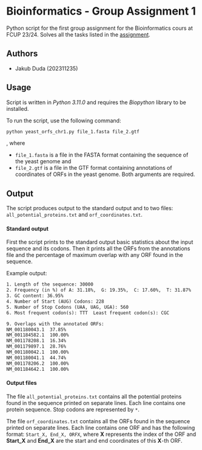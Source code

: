 # Bioinformatics - Group Assignment 1
Python script for the first group assignment for the Bioinformatics cours at FCUP 23/24. Solves all the tasks listed in the [assignment](group_assignment_1.pdf). 

## Authors
- Jakub Duda (202311235)

## Usage
Script is written in *Python 3.11.0* and requires the *Biopython* library to be installed.

To run the script, use the following command:
```bash
python yeast_orfs_chr1.py file_1.fasta file_2.gtf
```
, where 
- `file_1.fasta` is a file in the FASTA format containing the sequence of the yeast genome and
- `file_2.gtf` is a file in the GTF format containing annotations of coordinates of ORFs in the yeast genome.
Both arguments are required.

## Output
The script produces output to the standard output and to two files: `all_potential_proteins.txt` and `orf_coordinates.txt`.

#### Standard output
First the script prints to the standard output basic statistics about the input sequence and its codons. Then it prints all the ORFs from the annotations file and the percentage of maximum overlap with any ORF found in the sequence. 

Example output:
```txt
1. Length of the sequence: 30000
2. Frequency (in %) of A: 31.18%,  G: 19.35%,  C: 17.60%,  T: 31.87%
3. GC content: 36.95%
4. Number of Start (AUG) Codons: 228
5. Number of Stop Codons (UAA, UAG, UGA): 560
6. Most frequent codon(s): TTT  Least frequent codon(s): CGC

9. Overlaps with the annotated ORFs:
NM_001180043.1  37.85%
NM_001184582.1  100.00%
NM_001178208.1  16.34%
NM_001179897.1  28.76%
NM_001180042.1  100.00%
NM_001180041.1  44.74%
NM_001178206.2  100.00%
NM_001184642.1  100.00%
```

#### Output files
The file `all_potential_proteins.txt` contains all the potential proteins found in the sequence printed on separate lines. Each line contains one protein sequence. Stop codons are represented by `*`.

The file `orf_coordinates.txt` contains all the ORFs found in the sequence printed on separate lines. Each line contains one ORF and has the following format:
`Start_X, End_X, ORFX`, where **X** represents the index of the ORF and **Start_X** and **End_X** are the start and end coordinates of this **X**-th ORF.

